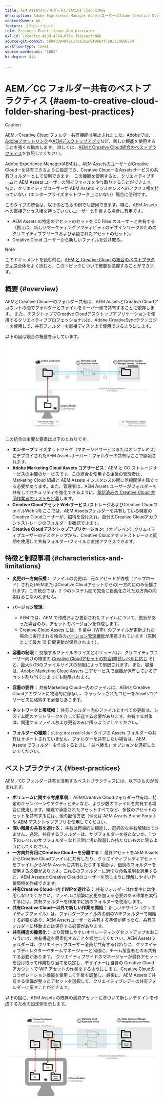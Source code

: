 ```yaml
---
title: AEM AssetsフォルダーをCreative Cloudと共有
description: Adobe Experience Manager AssetsユーザーがAdobe Creative Cloudユーザーとアセットフォルダーを交換できるようにするための設定とベストプラクティス。
contentOwner: AG
feature: コラボレーション
role: Business Practitioner,Administrator
exl-id: 7e2adfcc-410d-4574-8f7e-39aceecfdd4b
source-git-commit: bd94d3949f0117aa3e1c9f0e84f7293a5d6b03b4
workflow-type: tm+mt
source-wordcount: '1062'
ht-degree: 44%

---
```


# AEM／CC フォルダー共有のベストプラクティス {#aem-to-creative-cloud-folder-sharing-best-practices}

>[!CAUTION]
>
>AEM／Creative Cloud フォルダー共有機能は廃止されました。Adobeでは、[Adobeアセットリンク](https://helpx.adobe.com/jp/enterprise/admin-guide.html/enterprise/using/adobe-asset-link.ug.html)や[AEMデスクトップアプリ](https://experienceleague.adobe.com/docs/experience-manager-desktop-app/using/using.html?lang=ja)など、新しい機能を使用することを強くお勧めします。 詳しくは、[AEMとCreative Cloud統合のベストプラクティス](/help/assets/aem-cc-integration-best-practices.md)を参照してください。

Adobe Experience Manager(AEM)は、AEM AssetsのユーザーがCreative Cloudーを共有できるように設定でき、Creative CloudーをAssetsサービスの共有フォルダーとして使用できます。 この機能を使用すると、クリエイティブチームと AEM Assets ユーザーの間でファイルをやり取りすることができます。特に、クリエイティブユーザーが AEM Assets インスタンスへのアクセス権を持っていない（エンタープライズネットワーク上にいない）場合に便利です。

このタイプの統合は、以下のどちらの例でも使用できます。特に、AEM Assets への直接アクセス権を持っていないユーザーと作業する場合に有用です。

* AEM Assets の特定のアセットのセットを CC Files のユーザーと共有する（例えば、新しいマーケティングアクティビティのデザインワークのためのクリエイティブブリーフおよび承認されたアセットのセット）。
*  Creative Cloud ユーザーから新しいファイルを受け取る。

>[!NOTE]
>
>このドキュメントを読む前に、[AEM と Creative Cloud の統合のベストプラクティス](aem-cc-integration-best-practices.md)全体をよく読むと、このトピックについて概要を把握することができます。

## 概要 {#overview}

AEMとCreative Cloudーのフォルダー共有は、AEM AssetsとCreative Cloudアカウントの間でフォルダーとファイルをサーバー側で共有することに依存します。 また、デスクトップでCreative Cloudデスクトップアプリケーションを使用するクリエイティブプロフェッショナルは、Adobe CreativeSyncテクノロジーを使用して、共有フォルダーを直接ディスク上で使用できるようにします。

以下の図は統合の概要を示しています。

![chlimage_1-406](assets/chlimage_1-406.png)

この統合の主要な要素は以下のとおりです。

* **エンタープラ** イズネットワーク（マネージドサービスまたはオンプレミス）にデプロイされたAEM Assetsサーバー：フォルダーの共有はここで開始されます。
* **Adobe Marketing Cloud Assets コアサービス**：AEM と CC ストレージサービスの中間のサービスです。この統合を使用する企業の管理者は、Marketing Cloud 組織と AEM Assets インスタンスの間に信頼関係を確立する必要があります。また、管理者は、AEM Assets ユーザーがフォルダーも共有してセキュリティを強化できるように、[承認済みの Creative Cloud 共同作業者のリストを定義](https://experienceleague.adobe.com/docs/core-services/interface/assets/t-admin-add-cc-user.html?lang=en#assets)します。
* **Creative CloudアセットWebサービス** (ストレージおよびCreative CloudファイルWeb UI):ここでは、AEM Assetsフォルダーを共有している特定のCreative Cloudユーザーが、招待を受け入れ、自分のCreative Cloudアカウントストレージのフォルダーを確認できます。
* **Creative Cloudデスクトップアプリケーション**:（オプション）クリエイティブユーザーのデスクトップから、Creative Cloudアセットストレージと同期を使用して共有フォルダー/ファイルに直接アクセスできます。

## 特徴と制限事項 {#characteristics-and-limitations}

* **変更の一方向伝播：** ファイルの変更は、元々アセットが作成（アップロード）された(AEMまたはCreative Cloudアセットからの)一方向にのみ伝播されます。この統合では、2 つのシステム間で完全に自動化された双方向の同期はおこなわれません。

* **バージョン管理:**

   * AEM では、AEM で作成および更新されたファイルについて、更新があった場合のみ、アセットのバージョンを作成します。
   * Creative Cloud Assets には、作業中（WIP）のファイルが更新された場合に実行される独自の[バージョン管理機能](https://helpx.adobe.com/jp/creative-cloud/help/versioning-faq.html)が用意されています（原則として最大 10 日間更新が保存されます）。

* **容量の制限：** 交換するファイルのサイズとボリュームは、クリエイティブユーザー向けの特定の [Creative Cloudアセットの割合(購読レベルに応じ](https://helpx.adobe.com/jp/creative-cloud/kb/file-storage-quota.html) る)と、最大5 GBのファイルサイズの制限によって制限されます。また、容量は、Adobe Marketing Cloud Assets コアサービスで組織が保有しているアセット割り当てによっても制限されます。

* **容量の要件：** 共有Marketing Cloudー内のファイルは、AEMとCreative Cloudアカウントに物理的に保存し、キャッシュされたコピーをAssetsコアサービスに格納する必要もあります。
* **ネットワークと帯域幅：** 共有フォルダー内のファイルとすべての更新は、システム間のネットワークを介して転送する必要があります。共有する対象は、関連するファイルおよび更新のみに限るようにしてください。
* **フォルダーの種類**：`sling:OrderedFolder` タイプの Assets フォルダーの共有はサポートされていません。フォルダーを共有したい場合は、AEM Assets でフォルダーを作成するときに「並べ替え」オプションを選択しないでください。

## ベストプラクティス {#best-practices}

AEM／CC フォルダー共有を活用するベストプラクティスには、以下のものが含まれます。

* **ボリュームに関する考慮事項：** AEM/Creative Cloudフォルダー共有は、特定のキャンペーンやアクティビティなど、より少数のファイルを共有する場合に使用します。組織で承認されたアセットすべてなど、多数のアセットのセットを共有するには、他の配信方法（例えば AEM Assets Brand Portal）や AEM デスクトップアプリを使用してください。
* **深い階層の共有を避ける：** 共有は再帰的に機能し、選択的な共有解除はできません。通常、共有するフォルダーは、サブフォルダーを持たないか、1 つ下のレベルのサブフォルダーなど非常に浅い階層しか持たないものに限るようにしてください。
* **一方向共有用にCreative Cloudーを分離する：** 最終アセットをAEM AssetsからCreative Cloudファイルに共有したり、クリエイティブレディアセットをファイルからAEM Assetsに共有したりする場合は、個別のフォルダーを使用する必要があります。これらのフォルダーに適切な命名規則を適用すると、AEM AssetsとCreative Cloudのユーザーを同じように理解しやすい作業環境を作成できます。
* **共有Creative Cloudー内でWIPを避ける：** 共有フォルダーは作業中には使用しないでください。ファイルに頻繁に変更を加える必要のある作業を実行するには、共有フォルダーを作業中に別のフォルダーを使用します。
* **共有Creative Cloudー以外で新しい作業を開始：** 新しいデザイン（クリエイティブファイル）は、フォルダーファイル内の別のWIPフォルダーで開始する必要があり、AEM Assetsユーザーと共有する準備が整ったら、共有フォルダーに移動または保存する必要があります。
* **共有構造の簡素化：** より管理しやすいオペレーティングセットアップをおこなうには、共有構造を簡素化することを検討してください。AEM Assetsフォルダーは、クリエイティブユーザー全員と共有する代わりに、クリエイティブディレクターやチームマネージャーと同様に、チーム担当者とのみ共有する必要があります。 クリエイティブサイドのマネージャーが最終アセットを受け取って作業割り当てを決定し、デザイナーは自身の Creative Cloud アカウントで WIP アセットの作業をするようにします。Creative Cloudのコラボレーション機能を使用して作業を調整し、最後に、AEM Assetsで共有する準備が整ったアセットを選択して、クリエイティブレディの共有フォルダーに戻すことができます。

以下の図に、AEM Assets の既存の最終アセットに基づいて新しいデザインを作成するための設定例を示します。

![chlimage_1-407](assets/chlimage_1-407.png)
